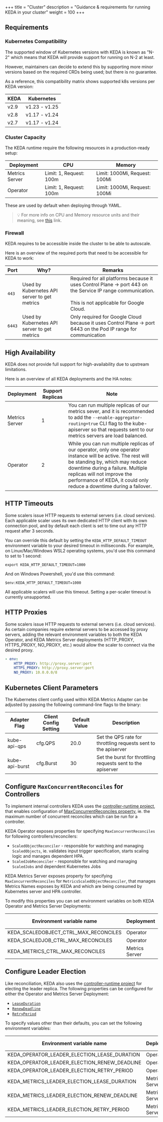 +++
title = "Cluster"
description = "Guidance & requirements for running KEDA in your cluster"
weight = 100
+++

## Requirements

### Kubernetes Compatibility

The supported window of Kubernetes versions with KEDA is known as "N-2" which means that KEDA will provide support for running on N-2 at least.

However, maintainers can decide to extend this by supporting more minor versions based on the required CRDs being used; but there is no guarantee.

As a reference, this compatibility matrix shows supported k8s versions per KEDA version:

|   KEDA    |   Kubernetes  |
|-----------|---------------|
|   v2.9    | v1.23 - v1.25 |
|   v2.8    | v1.17 - v1.24 |
|   v2.7    | v1.17 - v1.24 |

### Cluster Capacity

The KEDA runtime require the following resources in a production-ready setup:

| Deployment     | CPU                     | Memory                        |
| -------------- | ----------------------- | ----------------------------- |
| Metrics Server | Limit: 1, Request: 100m | Limit: 1000Mi, Request: 100Mi |
| Operator       | Limit: 1, Request: 100m | Limit: 1000Mi, Request: 100Mi |

These are used by default when deploying through YAML.

> 💡 For more info on CPU and Memory resource units and their meaning, see [this](https://kubernetes.io/docs/concepts/configuration/manage-resources-containers/#resource-units-in-kubernetes) link.

### Firewall

KEDA requires to be accessible inside the cluster to be able to autoscale.

Here is an overview of the required ports that need to be accessible for KEDA to work:

<!-- markdownlint-disable no-inline-html -->
| Port   | Why?                                         | Remarks                                                                                                                                                   |
| ------ | -------------------------------------------- | --------------------------------------------------------------------------------------------------------------------------------------------------------- |
| `443`  | Used by Kubernetes API server to get metrics | Required for all platforms because it uses Control Plane &#8594; port 443 on the Service IP range communication.<br /><br /> This is not applicable for Google Cloud. |
| `6443` | Used by Kubernetes API server to get metrics | Only required for Google Cloud because it uses Control Plane &#8594; port 6443 on the Pod IP range for communication                                      |
<!-- markdownlint-enable no-inline-html -->

## High Availability

KEDA does not provide full support for high-availability due to upstream limitations.

Here is an overview of all KEDA deployments and the HA notes:

| Deployment     | Support Replicas | Note                                                                                                                                                                                                                   |
| -------------- | ---------------- |---------------------------------------------------------------------------------------------------------------------------------------------------------------------------------------------------------------------- |
| Metrics Server | 1                | You can run multiple replicas of our metrics sever, and it is recommended to add the `--enable-aggregator-routing=true` CLI flag to the kube-apiserver so that requests sent to our metrics servers are load balanced. |
| Operator       | 2                | While you can run multiple replicas of our operator, only one operator instance will be active. The rest will be standing by, which may reduce downtime during a failure. Multiple replicas will not improve the performance of KEDA, it could only reduce a downtime during a failover. |

## HTTP Timeouts

Some scalers issue HTTP requests to external servers (i.e. cloud services). Each applicable scaler uses its own dedicated HTTP client with its own connection pool, and by default each client is set to time out any HTTP request after 3 seconds.

You can override this default by setting the `KEDA_HTTP_DEFAULT_TIMEOUT` environment variable to your desired timeout in milliseconds. For example, on Linux/Mac/Windows WSL2 operating systems, you'd use this command to set to 1 second:

```shell
export KEDA_HTTP_DEFAULT_TIMEOUT=1000
```

And on Windows Powershell, you'd use this command:

```shell
$env:KEDA_HTTP_DEFAULT_TIMEOUT=1000
```

All applicable scalers will use this timeout. Setting a per-scaler timeout is currently unsupported.

## HTTP Proxies

Some scalers issue HTTP requests to external servers (i.e. cloud services). As certain companies require external servers to be accessed by proxy servers, adding the relevant environment variables to both the KEDA Operator, and KEDA Metrics Server deployments (HTTP_PROXY, HTTPS_PROXY, NO_PROXY, etc.) would allow the scaler to connect via the desired proxy.

```yaml
- env:
    HTTP_PROXY: http://proxy.server:port
    HTTPS_PROXY: http://proxy.server:port
    NO_PROXY: 10.0.0.0/8
```

## Kubernetes Client Parameters

The Kubernetes client config used within KEDA Metrics Adapter can be adjusted by passing the following command-line flags to the binary:

| Adapter Flag   | Client Config Setting   | Default Value | Description                                                    |
| -------------- | ----------------------- | ------------- | -------------------------------------------------------------- |
| kube-api-qps   | cfg.QPS                 | 20.0          | Set the QPS rate for throttling requests sent to the apiserver |
| kube-api-burst | cfg.Burst               | 30            | Set the burst for throttling requests sent to the apiserver    |

## Configure `MaxConcurrentReconciles` for Controllers

To implement internal controllers KEDA uses the [controller-runtime project](https://github.com/kubernetes-sigs/controller-runtime), that enables configuration of [MaxConcurrentReconciles property](https://pkg.go.dev/sigs.k8s.io/controller-runtime/pkg/controller#Options), ie. the maximum number of concurrent reconciles which can be run for a controller.

KEDA Operator exposes properties for specifying `MaxConcurrentReconciles` for following controllers/reconcilers:
- `ScaledObjectReconciler` - responsible for watching and managing `ScaledObjects`, ie. validates input trigger specification, starts scaling logic and manages dependent HPA.
- `ScaledJobReconciler` - responsible for watching and managing `ScaledJobs` and dependent Kubernetes Jobs

KEDA Metrics Server exposes property for specifying `MaxConcurrentReconciles` for `MetricsScaledObjectReconciler`, that manages Metrics Names exposes by KEDA and which are being consumed by Kubernetes server and HPA controller.

To modify this properties you can set environment variables on both KEDA Operator and Metrics Server Deployments:

| Environment variable name             | Deployment     | Default Value | Affected reconciler                                            |
| ------------------------------------- | -------------- | ------------- | -------------------------------------------------------------- |
| KEDA_SCALEDOBJECT_CTRL_MAX_RECONCILES | Operator       | 5             | ScaledObjectReconciler                                         |
| KEDA_SCALEDJOB_CTRL_MAX_RECONCILES    | Operator       | 1             | ScaledJobReconciler                                            |
| KEDA_METRICS_CTRL_MAX_RECONCILES      | Metrics Server | 1             | MetricsScaledObjectReconciler                                  |

## Configure Leader Election

Like reconciliation, KEDA also uses the [controller-runtime project](https://github.com/kubernetes-sigs/controller-runtime) for electing the leader replica. The following properties can be configured for either the Operator and Metrics Server Deployment:
- [`LeaseDuration`](https://pkg.go.dev/sigs.k8s.io/controller-runtime/pkg/manager#Options.LeaseDuration)
- [`RenewDeadline`](https://pkg.go.dev/sigs.k8s.io/controller-runtime/pkg/manager#Options.RenewDeadline)
- [`RetryPeriod`](https://pkg.go.dev/sigs.k8s.io/controller-runtime/pkg/manager#Options.RetryPeriod)

To specify values other than their defaults, you can set the following environment variables:

| Environment variable name                    | Deployment     | Manager Property |
| -------------------------------------------- | -------------- | ---------------- |
| KEDA_OPERATOR_LEADER_ELECTION_LEASE_DURATION | Operator       | LeaseDuration    |
| KEDA_OPERATOR_LEADER_ELECTION_RENEW_DEADLINE | Operator       | RenewDeadline    |
| KEDA_OPERATOR_LEADER_ELECTION_RETRY_PERIOD   | Operator       | RetryPeriod      |
| KEDA_METRICS_LEADER_ELECTION_LEASE_DURATION  | Metrics Server | LeaseDuration    |
| KEDA_METRICS_LEADER_ELECTION_RENEW_DEADLINE  | Metrics Server | RenewDeadline    |
| KEDA_METRICS_LEADER_ELECTION_RETRY_PERIOD    | Metrics Server | RetryPeriod      |
